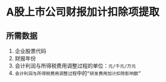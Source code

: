 # A股上市公司财报加计扣除项提取
## 所需数据
1. 企业股票代码
2. 财报年份
3. 会计利润与所得税费用调整过程的单位：`元/千元/万元`
4. `会计利润与所得税费用调整过程`中的`“研发费用加计扣除影响额”`